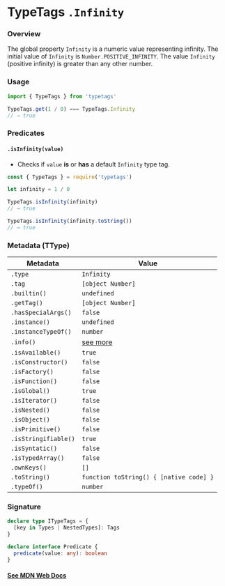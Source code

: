# TypeTags `.Infinity`

### Overview

The global property `Infinity` is a numeric value representing infinity. The initial value of `Infinity` is `Number.POSITIVE_INFINITY`. The value `Infinity` (positive infinity) is greater than any other number.

### Usage

```js
import { TypeTags } from 'typetags'

TypeTags.get(1 / 0) === TypeTags.Infinity
// → true
```

### Predicates

#### `.isInfinity(value)`

- Checks if `value` **is** or **has** a default `Infinity` type tag.

```js
const { TypeTags } = require('typetags')

let infinity = 1 / 0

TypeTags.isInfinity(infinity)
// → true

TypeTags.isInfinity(infinity.toString())
// → true
```

### Metadata (TType)

| Metadata             | Value                                   |
| -------------------- | --------------------------------------- |
| `.type`              | `Infinity`                              |
| `.tag`               | `[object Number]`                       |
| `.builtin()`         | `undefined`                             |
| `.getTag()`          | `[object Number]`                       |
| `.hasSpecialArgs()`  | `false`                                 |
| `.instance()`        | `undefined`                             |
| `.instanceTypeOf()`  | `number`                                |
| `.info()`            | [see more]()                            |
| `.isAvailable()`     | `true`                                  |
| `.isConstructor()`   | `false`                                 |
| `.isFactory()`       | `false`                                 |
| `.isFunction()`      | `false`                                 |
| `.isGlobal()`        | `true`                                  |
| `.isIterator()`      | `false`                                 |
| `.isNested()`        | `false`                                 |
| `.isObject()`        | `false`                                 |
| `.isPrimitive()`     | `false`                                 |
| `.isStringifiable()` | `true`                                  |
| `.isSyntatic()`      | `false`                                 |
| `.isTypedArray()`    | `false`                                 |
| `.ownKeys()`         | `[]`                                    |
| `.toString()`        | `function toString() { [native code] }` |
| `.typeOf()`          | `number`                                |

### Signature

```ts
declare type ITypeTags = {
  [key in Types | NestedTypes]: Tags
}

declare interface Predicate {
  predicate(value: any): boolean
}
```

#### [See MDN Web Docs](https://developer.mozilla.org/en-US/docs/Web/JavaScript/Reference/Global_Objects/Infinity)
